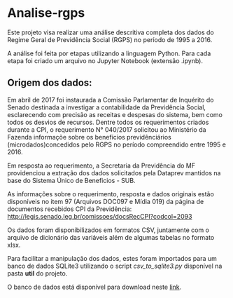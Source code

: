 # Analise-rgps

Este projeto visa realizar uma análise descritiva completa dos dados do Regime Geral de Previdência Social (RGPS) no período de 1995 a 2016.

A análise foi feita por etapas utilizando a linguagem Python. Para cada etapa foi criado um arquivo no Jupyter Notebook (extensão .ipynb).


## Origem dos dados:

Em abril de 2017 foi instaurada a Comissão Parlamentar de Inquérito do Senado destinada a investigar a contabilidade da Previdência Social, esclarecendo com precisão as receitas e despesas do sistema, bem
como todos os desvios de recursos. Dentre todos os requerimentos criados durante a CPI, o requerimento N° 040/2017 solicitou ao Ministério da Fazenda informaçõe sobre os benefícios previdênciários (microdados)concedidos pelo RGPS no período compreendido entre 1995 e 2016. 

Em resposta ao requerimento, a Secretaria da Previdência do MF providenciou a extração dos dados solicitados pela Dataprev mantidos na base do Sistema Único de Beneficios - SUB.

As informações sobre o requerimento, resposta e dados originais estão disponíveis no item 97 (Arquivos DOC097 e Mídia 019) da página de documentos recebidos CPI da Previdência: http://legis.senado.leg.br/comissoes/docsRecCPI?codcol=2093

Os dados foram disponibilizados em formatos CSV, juntamente com o arquivo de dicionário das variáveis além de algumas tabelas no formato xlsx.

Para facilitar a manipulação dos dados, estes foram importados para um banco de dados SQLite3 utilizando o script *csv_to_sqlite3.py* disponível na pasta **util** do projeto.

O banco de dados está disponível para download neste [link](https://drive.google.com/file/d/1kuR8VNa4_9z1UgRVJspu4PYgyRz7UQaV/view?usp=sharing).


